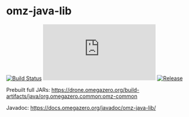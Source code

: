 # omz-java-lib

[![Build Status](https://drone.omegazero.org/api/badges/omegazero/omz-java-lib/status.svg)](https://drone.omegazero.org/omegazero/omz-java-lib)
[![Documentation Build Status](https://docs.omegazero.org/ci/gen/badge.php?owner=omegazero&repo=omz-java-lib)](https://docs.omegazero.org/ci/#/repos/omegazero/omz-java-lib)
[![Release](https://api.omegazero.org/v1/git/getrepobadge?author=omegazero&repository=omz-java-lib&metric=release&color=09b&width=100)](https://git.omegazero.org/omegazero/omz-java-lib/releases)

Prebuilt full JARs: <https://drone.omegazero.org/build-artifacts/java/org.omegazero.common:omz-common>

Javadoc: <https://docs.omegazero.org/javadoc/omz-java-lib/>

